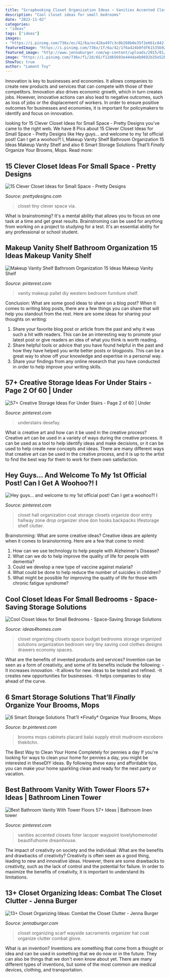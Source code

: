 ```yaml
---
title: "Scrapbooking Closet Organization Ideas ~ Vanities Accented Closets Foter Lacquer Waypoint Lovelyhomemodel Beautifulhome Dreamhouse"
description: "Cool closet ideas for small bedrooms"
date: "2022-11-02"
categories:
- "ideas"
tags: ["ideas"]
images:
- "https://i.pinimg.com/736x/ec/42/6a/ec426a497c3c0b268b0e35f2e661c842--front-hall-closet-entry-closet.jpg"
featuredImage: "https://i.pinimg.com/736x/1f/6a/42/1f6a424b0fdf61535b92756f137d48d0.jpg"
featured_image: "http://www.jennaburger.com/wp-content/uploads/2015/01/organizedscarvesgloves.jpg"
image: "https://i.pinimg.com/736x/f1/2d/65/f12d65693e444da4b8692b35e52b1a3b.jpg"
ShowToc: true
author: "Lamont Toy"
---
```



Innovation is key to businesses and economies. It allows companies to create new products and services that can compete with those of their competitors. Innovation also drives economic growth, which in turn creates jobs. However, innovative actions can also lead to negative outcomes, such as loss of jobs or the displacement of workers. In order to ensure positive outcomes for businesses and economies, it is important for policymakers to identify and focus on innovation.

	

		
looking for 15 Clever Closet Ideas for Small Space - Pretty Designs you've came to the right web. We have 8 Pics about 15 Clever Closet Ideas for Small Space - Pretty Designs like Hey guys... and welcome to my 1st official post! Can I get a woohoo?! I, Makeup Vanity Shelf Bathroom Organization 15 Ideas Makeup Vanity Shelf and also 6 Smart Storage Solutions That’ll *Finally* Organize Your Brooms, Mops. Read more:
		
    
## 15 Clever Closet Ideas For Small Space - Pretty Designs

<img loading=lazy src="http://www.prettydesigns.com/wp-content/uploads/2015/10/Tiny-Closet.jpg" onerror="this.onerror=null;this.src='https://tse4.mm.bing.net/th?id=OIP.nZhyGNIXsTnSIsr3if4lfAAAAA&amp;pid=15.1';" alt="15 Clever Closet Ideas for Small Space - Pretty Designs">

_Source: prettydesigns.com_

>closet tiny clever space via. 

	

What is brainstroming? It's a mental ability that allows you to focus on one task at a time and get great results. Brainstroming can be used for anything from working on a project to studying for a test. It's an essential ability for any professional or school student.

    
## Makeup Vanity Shelf Bathroom Organization 15 Ideas Makeup Vanity Shelf

<img loading=lazy src="https://i.pinimg.com/736x/e4/23/ef/e423efd91f0f99aff712fe208905c63c.jpg" onerror="this.onerror=null;this.src='https://tse4.mm.bing.net/th?id=OIP.j0k958oNHJEvx5s2JX8GNgHaLH&amp;pid=15.1';" alt="Makeup Vanity Shelf Bathroom Organization 15 Ideas Makeup Vanity Shelf">

_Source: pinterest.com_

>vanity makeup pallet diy western bedroom furniture shelf. 

	

Conclusion: What are some good ideas to share on a blog post?
When it comes to writing blog posts, there are a few things you can share that will help you standout from the rest. Here are some ideas for sharing your thoughts on writing:
1. Share your favorite blog post or article from the past and why it was such a hit with readers. This can be an interesting way to promote your latest post or give readers an idea of what you think is worth reading. 
2. Share helpful tools or advice that you have found helpful in the past and how they have helped you write better posts or blogposts. This can be a great way to show off your knowledge and expertise in a personal way. 
3. Share your findings from any online research that you have conducted in order to help improve your writing skills.

    
## 57+ Creative Storage Ideas For Under Stairs - Page 2 Of 60 | Under

<img loading=lazy src="https://i.pinimg.com/736x/44/0d/5a/440d5a84f7f0a423038d235d83bbf613.jpg" onerror="this.onerror=null;this.src='https://tse4.mm.bing.net/th?id=OIP.jxAgP6P9lMk_GNkzoFYOTgHaJ3&amp;pid=15.1';" alt="57+ Creative Storage Ideas For Under Stairs - Page 2 of 60 | Under">

_Source: pinterest.com_

>understairs desefay. 

	

What is creative art and how can it be used in the creative process?
Creative art can be used in a variety of ways during the creative process. It can be used as a tool to help identify ideas and make decisions, or it can be used to help create new concepts and ideas. There are many different ways that creative art can be used in the creative process, and it is up to the artist to find the best way for them to work for them own satisfaction.

    
## Hey Guys... And Welcome To My 1st Official Post! Can I Get A Woohoo?! I

<img loading=lazy src="https://i.pinimg.com/736x/ec/42/6a/ec426a497c3c0b268b0e35f2e661c842--front-hall-closet-entry-closet.jpg" onerror="this.onerror=null;this.src='https://tse4.mm.bing.net/th?id=OIP.4YByurxk6S16mrpo2H6j4QHaMv&amp;pid=15.1';" alt="Hey guys... and welcome to my 1st official post! Can I get a woohoo?! I">

_Source: pinterest.com_

>closet hall organization coat storage closets organize door entry hallway zone drop organizer shoe don hooks backpacks lifestorage shelf clutter. 

	

Brainstorming: What are some creative ideas?
Creative ideas are aplenty when it comes to brainstorming. Here are a few that come to mind: 
1. How can we use technology to help people with Alzheimer's Disease? 
2. What can we do to help improve the quality of life for people with dementia? 
3. Could we develop a new type of vaccine against malaria? 
4. What could be done to help reduce the number of suicides in children? 
5. What might be possible for improving the quality of life for those with chronic fatigue syndrome?

    
## Cool Closet Ideas For Small Bedrooms - Space-Saving Storage Solutions

<img loading=lazy src="http://www.ideas4homes.com/wp-content/uploads/2015/08/Attractive-Transparent-Drawers-under-White-Clothes-Hanger-Used-in-Brilliant-Closet-Ideas-for-Small-Bedrooms.jpg" onerror="this.onerror=null;this.src='https://tse4.mm.bing.net/th?id=OIP.zJgInvgRUErJIuYvTCf1jwHaJ4&amp;pid=15.1';" alt="Cool Closet Ideas for Small Bedrooms - Space-Saving Storage Solutions">

_Source: ideas4homes.com_

>closet organizing closets space budget bedrooms storage organized solutions organization bedroom very tiny saving cool clothes designs drawers economy spaces. 

	

What are the benefits of invented products and services?
Invention can be seen as a form of creativity, and some of its benefits include the following: 
-It increases innovation. 
-It allows for new ideas to be tested and refined. 
-It creates new opportunities for businesses. 
-It helps companies to stay ahead of the curve.

    
## 6 Smart Storage Solutions That’ll *Finally* Organize Your Brooms, Mops

<img loading=lazy src="https://i.pinimg.com/736x/1f/6a/42/1f6a424b0fdf61535b92756f137d48d0.jpg" onerror="this.onerror=null;this.src='https://tse1.mm.bing.net/th?id=OIP.XT1goTmrwKvvYBRgDWWNYwAAAA&amp;pid=15.1';" alt="6 Smart Storage Solutions That’ll *Finally* Organize Your Brooms, Mops">

_Source: br.pinterest.com_

>brooms mops cabinets placard balai supply etroit mudroom escobero thekitchn. 

	

The Best Way to Clean Your Home Completely for pennies a day
If you're looking for ways to clean your home for pennies a day, you might be interested in theseDIY ideas. By following these easy and affordable tips, you can make your home sparkling clean and ready for the next party or vacation.

    
## Best Bathroom Vanity With Tower Floors 57+ Ideas | Bathroom Linen Tower

<img loading=lazy src="https://i.pinimg.com/736x/f1/2d/65/f12d65693e444da4b8692b35e52b1a3b.jpg" onerror="this.onerror=null;this.src='https://tse1.mm.bing.net/th?id=OIP.mMNAzuRrp2oSmKgjJhqTbgAAAA&amp;pid=15.1';" alt="Best Bathroom Vanity With Tower Floors 57+ Ideas | Bathroom linen tower">

_Source: pinterest.com_

>vanities accented closets foter lacquer waypoint lovelyhomemodel beautifulhome dreamhouse. 

	

The impact of creativity on society and the individual: What are the benefits and drawbacks of creativity?
Creativity is often seen as a good thing, leading to new and innovative ideas. However, there are some drawbacks to creativity, such as the lack of control and the potential for failure. In order to maximize the benefits of creativity, it is important to understand its limitations.

    
## 13+ Closet Organizing Ideas: Combat The Closet Clutter - Jenna Burger

<img loading=lazy src="http://www.jennaburger.com/wp-content/uploads/2015/01/organizedscarvesgloves.jpg" onerror="this.onerror=null;this.src='https://tse1.mm.bing.net/th?id=OIP.GzP3KMGEulQcahoQGJII4QHaLr&amp;pid=15.1';" alt="13+ Closet Organizing Ideas: Combat the Closet Clutter - Jenna Burger">

_Source: jennaburger.com_

>closet organizing scarf wayside sacraments organizer hat coat organize clutter combat glove. 

	

What is an invention?
Inventions are something that come from a thought or idea and can be used in something that we do now or in the future. They can also be things that we don't even know about yet. There are many different types of inventions, but some of the most common are medical devices, clothing, and transportation.

